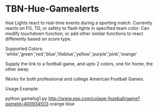 # TBN-Hue-Gamealerts
Hue Lights react to real-time events during a sporting match. Currently reacts on FG, TD, or safety to flash lights in specified team color. Can modify touchdown function, or add other similar functions to react differently based on score type. 

Supported Colors: 'white','green','red','blue','liteblue','yellow','purple','pink','orange'

Supply the link to a football game, and upto 2 colors, one for home, the other away. 

Works for both professional and college American Football Games. 

Usage Example:

python gamelog1.py http://www.esp.com/colage-fozeball/game?gameId=400934503 orange blue
